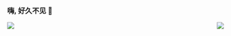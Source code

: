 ### 嗨, 好久不见 👋



<a href="https://github.com/DingjieFu">
<img align="left" src="https://github-readme-stats.vercel.app/api/top-langs/?username=DingjieFu&layout=compact&theme=tokyonight">
<img align="right" src="https://github-readme-stats.vercel.app/api?username=DingjieFu&show_icons=true&theme=transparent">
</a>


